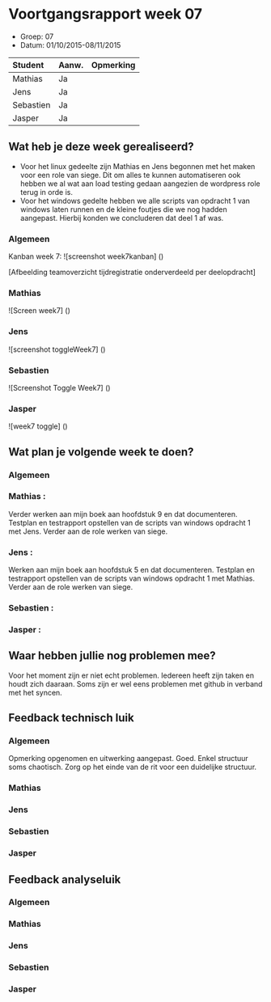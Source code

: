 # Voortgangsrapport week 07

* Groep: 07
* Datum: 01/10/2015-08/11/2015

| Student  | Aanw. | Opmerking |
| :---     | :---  | :---      |
| Mathias  |  Ja   |           |
| Jens     |  Ja   |           |
| Sebastien|  Ja   |           |
| Jasper   |  Ja   |           |



## Wat heb je deze week gerealiseerd?
- Voor het linux gedeelte zijn Mathias en Jens begonnen met het maken voor een role van siege. Dit om alles te kunnen automatiseren ook hebben we al wat aan load testing gedaan aangezien de wordpress role terug in orde is.
- Voor het windows gedelte hebben we alle scripts van opdracht 1 van windows laten runnen en de kleine foutjes die we nog hadden aangepast. Hierbij konden we concluderen dat deel 1 af was.
### Algemeen

Kanban week 7:
![screenshot week7kanban] ()



[Afbeelding teamoverzicht tijdregistratie onderverdeeld per deelopdracht]

### Mathias

![Screen week7] ()

### Jens

![screenshot toggleWeek7] ()

### Sebastien
![Screenshot Toggle Week7] ()

### Jasper

![week7 toggle] ()



## Wat plan je volgende week te doen?

### Algemeen
### Mathias : 
Verder werken aan mijn boek aan hoofdstuk 9 en dat documenteren. Testplan en testrapport opstellen van de scripts van windows opdracht 1 met Jens. Verder aan de role werken van siege.
### Jens :  
Werken aan mijn boek aan hoofdstuk 5 en dat documenteren. Testplan en testrapport opstellen van de scripts van windows opdracht 1 met Mathias. Verder aan de role werken van siege.
### Sebastien : 

### Jasper : 



## Waar hebben jullie nog problemen mee?

Voor het moment zijn er niet echt problemen. Iedereen heeft zijn taken en houdt zich daaraan. Soms zijn er wel eens problemen met github in verband met het syncen.
## Feedback technisch luik

### Algemeen
Opmerking opgenomen en uitwerking aangepast. Goed. Enkel structuur soms chaotisch. Zorg op het einde van de rit voor een duidelijke structuur.

### Mathias
### Jens
### Sebastien
### Jasper

## Feedback analyseluik

### Algemeen
 
### Mathias
### Jens
### Sebastien
### Jasper

